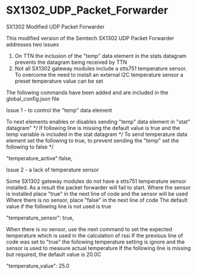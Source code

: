 # SX1302_UDP_Packet_Forwarder
SX1302 Modified UDP Packet Forwarder 

This modified version of the Semtech SX1302 UDP Packet Forwarder addresses two issues

1) On TTN the inclusion of the "temp" data element in the stats datagram prevents the datagram being received by TTN
2) Not all SX1302 gateway modules include a stts751 temperature sensor.  To overcome the need to install an external I2C temperature sensor a preset temperature value can be set

The following commands have been added and are included in the global_config.json file


Issue 1 - to control the "temp" data element

  To next elements enables or disables sending "temp" data element in "stat" datagram" */
  If following line is missing the default value is true and the temp variable is included in the stat datagram */
  To send temperature data element set the following to true, to prevent sending the "temp" set the following to false  */

  "temperature_active":false,


Issue 2 - a lack of temperature sensor

  Some SX1302 gateway modules do not have a stts751 temperature sensor installed.  As a result the packet forwarder will fail to start.
  Where the sensor is installed place "true" in the next line of code and the sensor will be used
  Where there is no sensor, place "false" in the next line of code
  The default value if the following line is not used is true

  "temperature_sensor": true,


  When there is no sensor, use the next command to set the expected temperature which is used in the calculation of rssi
  If the previous line of code was set to "true" the following temperature setting is ignore and the sensor is used to measure actual temperature
  If the following line is missing but required, the default value is 20.0C

  "temperature_value": 25.0
